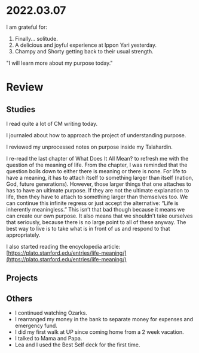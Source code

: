 # 2022.03.07

I am grateful for:

1. Finally... solitude.
2. A delicious and joyful experience at Ippon Yari yesterday.
3. Champy and Shorty getting back to their usual strength.

"I will learn more about my purpose today."

# Review

## Studies

I read quite a lot of CM writing today.

I journaled about how to approach the project of understanding purpose.

I reviewed my unprocessed notes on purpose inside my Talahardin.

I re-read the last chapter of What Does It All Mean? to refresh me with the question of the meaning of life. From the chapter, I was reminded that the question boils down to either there is meaning or there is none. For life to have a meaning, it has to attach itself to something larger than itself (nation, God, future generations). However, those larger things that one attaches to has to have an ultimate purpose. If they are not the ultimate explanation to life, then they have to attach to something larger than themselves too. We can continue this infinite regress or just accept the alternative: “Life is inherently meaningless.” This isn’t that bad though because it means we can create our own purpose. It also means that we shouldn’t take ourselves that seriously, because there is no large point to all of these anyway. The best way to live is to take what is in front of us and respond to that appropriately.

I also started reading the encyclopedia article: [https://plato.stanford.edu/entries/life-meaning/](https://plato.stanford.edu/entries/life-meaning/)

## Projects

## Others

- I continued watching Ozarks.
- I rearranged my money in the bank to separate money for expenses and emergency fund.
- I did my first walk at UP since coming home from a 2 week vacation.
- I talked to Mama and Papa.
- Lea and I used the Best Self deck for the first time.

